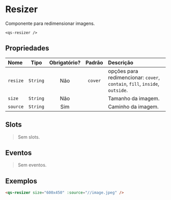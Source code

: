 # Resizer

Componente para redimensionar imagens.

```
<qs-resizer />
```

## Propriedades

| Nome | Tipo | Obrigatório? | Padrão | Descrição |
|:-|:-:|:-:|:-:|:-|
| `resize` | `String` | Não | `cover` | opções para redimencionar: `cover`, `contain`, `fill`, `inside`, `outside`. |
| `size` | `String` | Não | | Tamanho da imagem. |
| `source` | `String` | Sim | | Caminho da imagem. |

## Slots

> Sem slots.

## Eventos

> Sem eventos.

## Exemplos

```html
<qs-resizer size="600x450" :source="//image.jpeg" />
```